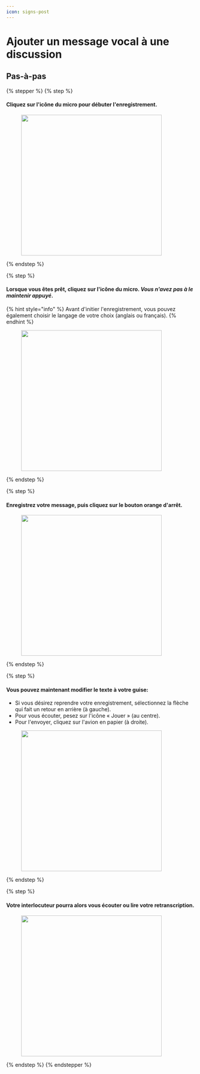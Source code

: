 ```yaml
---
icon: signs-post
---
```


# Ajouter un message vocal à une discussion

## Pas-à-pas

{% stepper %}
{% step %}
#### Cliquez sur l'icône du micro pour débuter l'enregistrement.

<div align="left"><figure><img src="../../.gitbook/assets/Ajouter un message vocal à une discussion - Step 1.png" alt="" width="375"><figcaption></figcaption></figure></div>
{% endstep %}

{% step %}
#### Lorsque vous êtes prêt, cliquez sur l'icône du micro. _Vous n'avez pas à le maintenir appuyé_.

{% hint style="info" %}
Avant d'initier l'enregistrement, vous pouvez également choisir le langage de votre choix (anglais ou français).
{% endhint %}

<div align="left"><figure><img src="../../.gitbook/assets/Ajouter un message vocal à une discussion - Step 2.jpeg" alt="" width="375"><figcaption></figcaption></figure></div>
{% endstep %}

{% step %}
#### Enregistrez votre message, puis cliquez sur le bouton orange d'arrêt.

<div align="left"><figure><img src="../../.gitbook/assets/Ajouter un message vocal à une discussion - Step 4.jpeg" alt="" width="375"><figcaption></figcaption></figure></div>
{% endstep %}

{% step %}
#### Vous pouvez maintenant modifier le texte à votre guise:

* Si vous désirez reprendre votre enregistrement, sélectionnez la flèche qui fait un retour en arrière (à gauche).
* Pour vous écouter, pesez sur l'icône « Jouer » (au centre).
* Pour l'envoyer, cliquez sur l'avion en papier (à droite).

<div align="left"><figure><img src="../../.gitbook/assets/Ajouter un message vocal à une discussion - Step 5.jpeg" alt="" width="375"><figcaption></figcaption></figure></div>
{% endstep %}

{% step %}
#### Votre interlocuteur pourra alors vous écouter ou lire votre retranscription.

<div align="left"><figure><img src="../../.gitbook/assets/Ajouter un message vocal à une discussion - Step 6.jpeg" alt="" width="375"><figcaption></figcaption></figure></div>
{% endstep %}
{% endstepper %}
